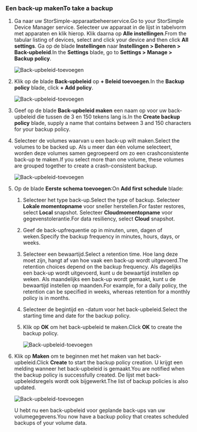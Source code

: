 <!--author=alkohli last changed: 01/12/17-->

### <a name="to-take-a-backup"></a><span data-ttu-id="04ded-101">Een back-up maken</span><span class="sxs-lookup"><span data-stu-id="04ded-101">To take a backup</span></span>

1. <span data-ttu-id="04ded-102">Ga naar uw StorSimple-apparaatbeheerservice.</span><span class="sxs-lookup"><span data-stu-id="04ded-102">Go to your StorSimple Device Manager service.</span></span> <span data-ttu-id="04ded-103">Selecteer uw apparaat in de lijst in tabelvorm met apparaten en klik hierop. Klik daarna op **Alle instellingen**.</span><span class="sxs-lookup"><span data-stu-id="04ded-103">From the tabular listing of devices, select and click your device and then click **All settings**.</span></span> <span data-ttu-id="04ded-104">Ga op de blade **Instellingen** naar **Instellingen > Beheren > Back-upbeleid**.</span><span class="sxs-lookup"><span data-stu-id="04ded-104">In the **Settings** blade, go to **Settings > Manage > Backup policy**.</span></span>

    ![Back-upbeleid-toevoegen](./media/storsimple-8000-take-backup/step8takebu1.png)

2. <span data-ttu-id="04ded-106">Klik op de blade **Back-upbeleid** op **+ Beleid toevoegen**.</span><span class="sxs-lookup"><span data-stu-id="04ded-106">In the **Backup policy** blade, click **+ Add policy**.</span></span>

    ![Back-upbeleid-toevoegen](./media/storsimple-8000-take-backup/step8takebu2.png)

3. <span data-ttu-id="04ded-108">Geef op de blade **Back-upbeleid maken** een naam op voor uw back-upbeleid die tussen de 3 en 150 tekens lang is.</span><span class="sxs-lookup"><span data-stu-id="04ded-108">In the **Create backup policy** blade, supply a name that contains between 3 and 150 characters for your backup policy.</span></span>

4. <span data-ttu-id="04ded-109">Selecteer de volumes waarvan u een back-up wilt maken.</span><span class="sxs-lookup"><span data-stu-id="04ded-109">Select the volumes to be backed up.</span></span> <span data-ttu-id="04ded-110">Als u meer dan één volume selecteert, worden deze volumes samen gegroepeerd om zo een crashconsistente back-up te maken.</span><span class="sxs-lookup"><span data-stu-id="04ded-110">If you select more than one volume, these volumes are grouped together to create a crash-consistent backup.</span></span>

    ![Back-upbeleid-toevoegen](./media/storsimple-8000-take-backup/step8takebu4.png)

5. <span data-ttu-id="04ded-112">Op de blade **Eerste schema toevoegen**:</span><span class="sxs-lookup"><span data-stu-id="04ded-112">On **Add first schedule** blade:</span></span>

    1. <span data-ttu-id="04ded-113">Selecteer het type back-up.</span><span class="sxs-lookup"><span data-stu-id="04ded-113">Select the type of backup.</span></span> <span data-ttu-id="04ded-114">Selecteer **Lokale momentopname** voor sneller herstellen.</span><span class="sxs-lookup"><span data-stu-id="04ded-114">For faster restores, select **Local** snapshot.</span></span> <span data-ttu-id="04ded-115">Selecteer **Cloudmomentopname** voor gegevenstolerantie.</span><span class="sxs-lookup"><span data-stu-id="04ded-115">For data resiliency, select **Cloud** snapshot.</span></span>
    2. <span data-ttu-id="04ded-116">Geef de back-upfrequentie op in minuten, uren, dagen of weken.</span><span class="sxs-lookup"><span data-stu-id="04ded-116">Specify the backup frequency in minutes, hours, days, or weeks.</span></span>
    3. <span data-ttu-id="04ded-117">Selecteer een bewaartijd.</span><span class="sxs-lookup"><span data-stu-id="04ded-117">Select a retention time.</span></span> <span data-ttu-id="04ded-118">Hoe lang deze moet zijn, hangt af van hoe vaak een back-up wordt uitgevoerd.</span><span class="sxs-lookup"><span data-stu-id="04ded-118">The retention choices depend on the backup frequency.</span></span> <span data-ttu-id="04ded-119">Als dagelijks een back-up wordt uitgevoerd, kunt u de bewaartijd instellen op weken. Als maandelijks een back-up wordt gemaakt, kunt u de bewaartijd instellen op maanden.</span><span class="sxs-lookup"><span data-stu-id="04ded-119">For example, for a daily policy, the retention can be specified in weeks, whereas retention for a monthly policy is in months.</span></span>
    4. <span data-ttu-id="04ded-120">Selecteer de begintijd en -datum voor het back-upbeleid.</span><span class="sxs-lookup"><span data-stu-id="04ded-120">Select the starting time and date for the backup policy.</span></span>
    5. <span data-ttu-id="04ded-121">Klik op **OK** om het back-upbeleid te maken.</span><span class="sxs-lookup"><span data-stu-id="04ded-121">Click **OK** to create the backup policy.</span></span>

        ![Back-upbeleid-toevoegen](./media/storsimple-8000-take-backup/step8takebu5.png) 

6. <span data-ttu-id="04ded-123">Klik op **Maken** om te beginnen met het maken van het back-upbeleid.</span><span class="sxs-lookup"><span data-stu-id="04ded-123">Click **Create** to start the backup policy creation.</span></span> <span data-ttu-id="04ded-124">U krijgt een melding wanneer het back-upbeleid is gemaakt.</span><span class="sxs-lookup"><span data-stu-id="04ded-124">You are notified when the backup policy is successfully created.</span></span> <span data-ttu-id="04ded-125">De lijst met back-upbeleidsregels wordt ook bijgewerkt.</span><span class="sxs-lookup"><span data-stu-id="04ded-125">The list of backup policies is also updated.</span></span>
      
      ![Back-upbeleid-toevoegen](./media/storsimple-8000-take-backup/step8takebu9.png)
      
      <span data-ttu-id="04ded-127">U hebt nu een back-upbeleid voor geplande back-ups van uw volumegegevens.</span><span class="sxs-lookup"><span data-stu-id="04ded-127">You now have a backup policy that creates scheduled backups of your volume data.</span></span>




